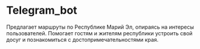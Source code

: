 # Telegram_bot
Предлагает маршруты по Республике Марий Эл, опираясь на интересы пользователей. Помогает гостям и жителям республики устроить свой досуг и познакомиться с достопримечательностями края.
